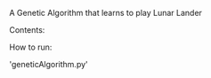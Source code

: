 A Genetic Algorithm that learns to play Lunar Lander  

Contents:  

How to run:

'geneticAlgorithm.py'
